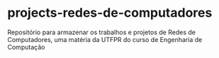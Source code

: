 # projects-redes-de-computadores
Repositório para armazenar os trabalhos e projetos de Redes de Computadores, uma matéria da UTFPR do curso de Engenharia de Computação
